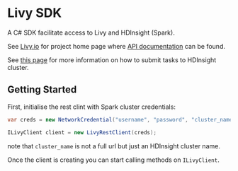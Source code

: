 # Livy SDK
A C# SDK facilitate access to Livy and HDInsight (Spark).

See [Livy.io](http://livy.io/) for project home page where [API documentation](https://github.com/cloudera/livy#rest-api) can be found.

See [this page](https://docs.microsoft.com/en-us/azure/hdinsight/hdinsight-apache-spark-livy-rest-interface) for more information on how to submit tasks to HDInsight cluster.

## Getting Started

First, initialise the rest clint with Spark cluster credentials:

```csharp
var creds = new NetworkCredential("username", "password", "cluster_name");

ILivyClient client = new LivyRestClient(creds);
```

note that `cluster_name` is not a full url but just an HDInsight cluster name.

Once the client is creating you can start calling methods on `ILivyClient`.


